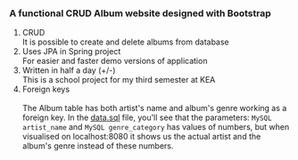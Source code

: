 ### A functional CRUD Album website designed with Bootstrap

1. CRUD
<br /> It is possible to create and delete albums from database <br />
2. Uses JPA in Spring project
<br /> For easier and faster demo versions of application <br />
3. Written in half a day (+/-)
<br /> This is a school project for my third semester at KEA <br />
4. Foreign keys <br />
<br /> The Album table has both artist's name and album's genre working as a foreign key. In the [data.sql](https://github.com/deyanaaliyah/Obligated-project-sem-3/blob/main/src/main/resources/data.sql "directory") file, you'll see that the parameters: ```MySQL artist_name``` and ```MySQL genre_category``` has values of numbers, but when visualised on localhost:8080 it shows us the actual artist and the album's genre instead of these numbers.
